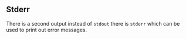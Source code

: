 ## Stderr
There is a second output instead of `stdout` there is `stderr` which can be used to print out error messages.